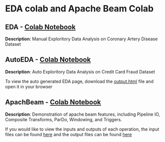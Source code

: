 # EDA colab and Apache Beam Colab

## EDA - [Colab Notebook](https://github.com/sjkchang/CMPE255-EDA-and-ApacheBeam/blob/master/EDA/CoronaryArteryDisease_EDA.ipynb)

**Description**: Manual Exploritory Data Analysis on Coronary Artery Disease Dataset

## AutoEDA - [Colab Notebook](https://github.com/sjkchang/CMPE255-EDA-and-ApacheBeam/blob/master/AutoEDA/AutoEDA.ipynb)

**Description**: Auto Exploritory Data Analysis on Credit Card Fraud Dataset

To view the auto generated EDA page, download the [output.html](https://github.com/sjkchang/CMPE255-EDA-and-ApacheBeam/blob/master/AutoEDA/output.html) file and open it in your browser

## ApachBeam - [Colab Notebook](https://github.com/sjkchang/CMPE255-EDA-and-ApacheBeam/blob/master/ApacheBeam/ApacheBeam.ipynb)

**Description**: Demonstration of apache beam features, including Pipeline IO, Composite Transforms, ParDo, Windowing, and Triggers.

If you would like to view the inputs and outputs of each operation, the input files can be found [here](https://github.com/sjkchang/CMPE255-EDA-and-ApacheBeam/tree/master/ApacheBeam/inputFiles) and the output files can be found [here](https://github.com/sjkchang/CMPE255-EDA-and-ApacheBeam/tree/master/ApacheBeam/outputFiles)
